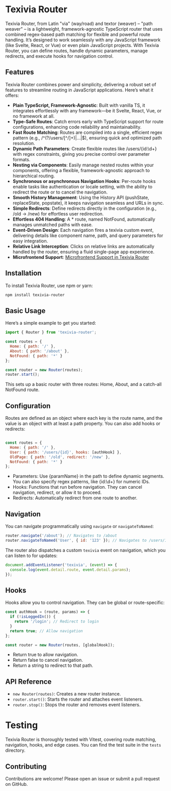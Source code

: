 # Texivia Router

Texivia Router, from Latin "via" (way/road) and textor (weaver) – "path weaver" – is a lightweight, framework-agnostic TypeScript router that uses combined regex-based path matching for flexible and powerful route handling. It’s designed to work seamlessly with any JavaScript framework (like Svelte, React, or Vue) or even plain JavaScript projects. With Texivia Router, you can define routes, handle dynamic parameters, manage redirects, and execute hooks for navigation control.

## Features
Texivia Router combines power and simplicity, delivering a robust set of features to streamline routing in JavaScript applications. Here’s what it offers:

- **Plain TypeScript, Framework-Agnostic**: Built with vanilla TS, it integrates effortlessly with any framework—be it Svelte, React, Vue, or no framework at all.
- **Type-Safe Routes**: Catch errors early with TypeScript support for route configurations, enhancing code reliability and maintainability.
- **Fast Route Matching**: Routes are compiled into a single, efficient regex pattern (e.g., /^(?<users>\/users\/[^/]+)|...|$), ensuring quick and optimized path resolution.
- **Dynamic Path Parameters**: Create flexible routes like /users/{id:\\d+} with regex constraints, giving you precise control over parameter formats.
- **Nesting via Components**: Easily manage nested routes within your components, offering a flexible, framework-agnostic approach to hierarchical routing.
- **Synchronous or asynchronous Navigation Hooks**: Per-route hooks enable tasks like authentication or locale setting, with the ability to redirect the route or to cancel the navigation.
- **Smooth History Management**: Using the History API (pushState, replaceState, popstate), it keeps navigation seamless and URLs in sync.
- **Simple Redirects**: Define redirects directly in the configuration (e.g., /old -> /new) for effortless user redirection.
- **Effortless 404 Handling**: A * route, named NotFound, automatically manages unmatched paths with ease.
- **Event-Driven Design**: Each navigation fires a texivia custom event, delivering details like component name, path, and query parameters for easy integration.
- **Relative Link Interception**: Clicks on relative links are automatically handled by the router, ensuring a fluid single-page app experience.
- **Microfrontend Support**: [Microfrontend Support in Texivia Router](microfrontends.md)

## Installation

To install Texivia Router, use npm or yarn:

```bash
npm install texivia-router
```

## Basic Usage
Here’s a simple example to get you started:
```javascript
import { Router } from 'texivia-router';

const routes = {
  Home: { path: '/' },
  About: { path: '/about' },
  NotFound: { path: '*' }
};

const router = new Router(routes);
router.start();
```

This sets up a basic router with three routes: Home, About, and a catch-all NotFound route.

## Configuration
Routes are defined as an object where each key is the route name, and the value is an object with at least a path property. You can also add hooks or redirects:
```javascript

const routes = {
  Home: { path: '/' },
  User: { path: '/users/{id}', hooks: [authHook] },
  OldPage: { path: '/old', redirect: '/new' },
  NotFound: { path: '*' }
};
```

- Parameters: Use {paramName} in the path to define dynamic segments. You can also specify regex patterns, like {id:\\d+} for numeric IDs.
- Hooks: Functions that run before navigation. They can cancel navigation, redirect, or allow it to proceed.
- Redirects: Automatically redirect from one route to another.

## Navigation
You can navigate programmatically using `navigate` or `navigateToNamed`:
```javascript
router.navigate('/about'); // Navigates to /about
router.navigateToNamed('User', { id: '123' }); // Navigates to /users/123
```

The router also dispatches a custom `texivia` event on navigation, which you can listen to for updates:
```javascript
document.addEventListener('texivia', (event) => {
  console.log(event.detail.route, event.detail.params);
});
```

## Hooks
Hooks allow you to control navigation. They can be global or route-specific:
```javascript
const authHook = (route, params) => {
  if (!isLoggedIn()) {
    return '/login'; // Redirect to login
  }
  return true; // Allow navigation
};

const router = new Router(routes, [globalHook]);
```
- Return true to allow navigation.
- Return false to cancel navigation.
- Return a string to redirect to that path.

## API Reference
- `new Router(routes)`: Creates a new router instance.
- `router.start()`: Starts the router and attaches event listeners.
- `router.stop()`: Stops the router and removes event listeners.

# Testing
Texivia Router is thoroughly tested with Vitest, covering route matching, navigation, hooks, and edge cases. You can find the test suite in the `tests` directory.

## Contributing
Contributions are welcome! Please open an issue or submit a pull request on GitHub.
